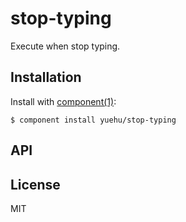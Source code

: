 
# stop-typing

  Execute when stop typing.

## Installation

  Install with [component(1)](http://component.io):

    $ component install yuehu/stop-typing

## API



## License

  MIT
